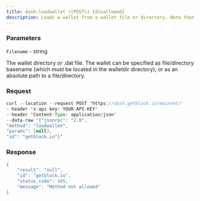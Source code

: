 ```yaml
---
title: dash:loadwallet \[POST\] {disallowed}
description: Loads a wallet from a wallet file or directory. Note that all walletcommand-line options used when starting dashd will be applied to the newwallet (eg -zapwallettxes, upgradewallet, rescan, etc).
---
```


### Parameters


`Filename` - string

The wallet directory or .dat file. The wallet can be specified as
file/directory basename (which must be located in the walletdir
directory), or as an absolute path to a file/directory.

### Request

``` java
curl --location --request POST 'https://dash.getblock.io/mainnet/' 
--header 'x-api-key: YOUR-API-KEY' 
--header 'Content-Type: application/json' 
--data-raw '{"jsonrpc": "2.0",
"method": "loadwallet",
"params": [null],
"id": "getblock.io"}'
```

###  Response

``` java
{
    "result": "null",
    "id": "getblock.io",
    "status_code": 405,
    "message": "Method not allowed"
}
```

